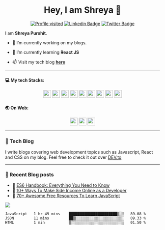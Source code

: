 <h1 align="center">Hey, I am Shreya 👋 </h1>
 <!-- <img src="https://github.com/shreyalive/shreyalive/blob/main/%40shreyalive-assets/shreya-name-video.gif" > -->
   

<div align="center">
 
[![Profile visited](https://visitor-badge.glitch.me/badge?page_id=shreyalive.visitor-badge)](https://github.com/shreyalive)
[![Linkedin Badge](https://img.shields.io/badge/-Shreya%20Purohit-blue?style=social&logo=Linkedin&logoColor=blue&link=https://www.linkedin.com/in/shreya-purohit/)](https://www.linkedin.com/in/shreya-purohit) 
[![Twitter Badge](http://img.shields.io/badge/-@eyeshreya-1ca0f1?style=social&logo=twitter&logoColor=blue&link=https://twitter.com/eyeshreya)](https://twitter.com/eyeshreya) 
<!-- [![Open Source? Yes!](https://badgen.net/badge/Open%20Source%20%3F/Yes%21/blue?icon=github)](https://github.com/shreyalive/) -->
<!-- [![GitHub followers](https://img.shields.io/github/followers/ieshreya?label=Follow&style=social&logoColor=red)](https://github.com/ieshreya/?tab=follow) -->
<!-- [![Instagram Badge](https://img.shields.io/badge/-shreyaaa._.2-blue?style=social&logo=Instagram&link=https://www.instagram.com/shreyaaa._.2/)](https://www.instagram.com/shreyaaa._.2/)  -->

</div>
 
I am **Shreya Purohit**.

<!-- I write *everything I do, books I read, my book notes , projects I do, etc.* on my **personal productivity blogroll** called [**Sheki**](https://shreyalive.gitbook.io/shreki/) :baby_chick:	. If you're interested you can visit [here](https://shreyalive.gitbook.io/shreki/). :) -->

- 🔭 I’m currently working on my blogs.

- 🌱 I’m currently learning **React JS**

- 📫 Visit my tech blog [**here**](https://dev.to/shreya/)

 


---

#### 💻 My tech Stacks:

<p align="center">
<img src="https://img.shields.io/badge/React-20232A?style=for-the-badge&logo=react&logoColor=61DAFB" height="25"/>
<img src="https://img.shields.io/badge/javascript-F7DF1E.svg?&style=for-the-badge&logo=javascript&logoColor=white" height="25"/>
<img src="https://img.shields.io/badge/HTML5-E34F26?style=for-the-badge&logo=html5&logoColor=white" height="25"/>
<img src="https://img.shields.io/badge/CSS3-1572B6?style=for-the-badge&logo=css3&logoColor=white" height="25"/>   
<img src="https://img.shields.io/badge/python-3776AB.svg?&style=for-the-badge&logo=python&logoColor=white" height="25"/>
<img src="https://img.shields.io/badge/mysql-4479A1.svg?&style=for-the-badge&logo=mysql&logoColor=white" height="25"/>
<img src="https://img.shields.io/badge/Flask-000000.svg?&style=for-the-badge&logo=flask&logoColor=white" height="25"/>
<img src="https://img.shields.io/badge/jupyter-F3631D.svg?&style=for-the-badge&logo=jupyter&logoColor=white" height="25"/>
<img src="https://img.shields.io/badge/anaconda-42B029.svg?&style=for-the-badge&logo=anaconda&logoColor=white" height="25"/>




</p>

#### :earth_asia: On Web:

<p align="center">
 <a href="https://dev.to/shreya"><img src="https://img.shields.io/badge/dev.to-0A0A0A?style=for-the-badge&logo=dev.to&logoColor=white" height="25"/></a>
<a href="https://www.twitter.com/eyeshreya"><img src="https://img.shields.io/badge/Twitter-1DA1F2?style=for-the-badge&logo=twitter&logoColor=white"  height="25"/></a> 
 <a href="https://github.com/ieshreya"><img src="https://img.shields.io/badge/GitHub-100000?style=for-the-badge&logo=github&logoColor=white" height="25"/></a> 

</p>   

---
<!-- 
#### ⭐ Profile Stats and Languages
<p align="center"> 
    <img src="https://github-readme-stats.vercel.app/api?username=ieshreya&count_private=true&show_icons=true&theme=vue-dark&include_all_commits=true" alt="ieshreya" width="420"/> 
    <img src="https://github-readme-stats.vercel.app/api/top-langs/?username=ieshreya&hide=jupyter%20notebook,html,css&langs_count=10&layout=compact&theme=prussian" alt="ieshreya" height="165" />
 </p>
 -->

### 🥤 Tech Blog 
I write blogs covering web development topics such as Javascript, React and CSS on my blog. Feel free to check it out over [DEV.to](https://dev.to/shreya)   

---

### 📑 Recent Blog posts
<!-- BLOG-POST-LIST:START -->
 - 👀  [ES6 Handbook: Everything You Need to Know](https://dev.to/shreya/es6-handbook-everything-you-need-to-know-1ea7)
 - 🎉  [10+ Ways To Make Side Income Online as a Developer](https://dev.to/shreya/10-ways-to-make-side-income-online-as-a-developer-hl8)
 - 🎃  [70+ Awesome Free Resources To Learn JavaScript](https://dev.to/shreya/70-awesome-free-resources-to-learn-javascript-2h4o)<!-- BLOG-POST-LIST:END -->


![](https://hit.yhype.me/github/profile?user_id=63795399)
<!--<p align="center"> 
   <img src="https://github-readme-streak-stats.herokuapp.com/?user=ieshreya&theme=default" alt="shreyalive" height="165" />
</p> -->

<!--START_SECTION:waka-->
```text
JavaScript   1 hr 49 mins    ██████████████████████▒░░   89.08 % 
JSON         11 mins         ██▒░░░░░░░░░░░░░░░░░░░░░░   09.33 % 
HTML         1 min           ▒░░░░░░░░░░░░░░░░░░░░░░░░   01.50 % 
```
<!--END_SECTION:waka-->


